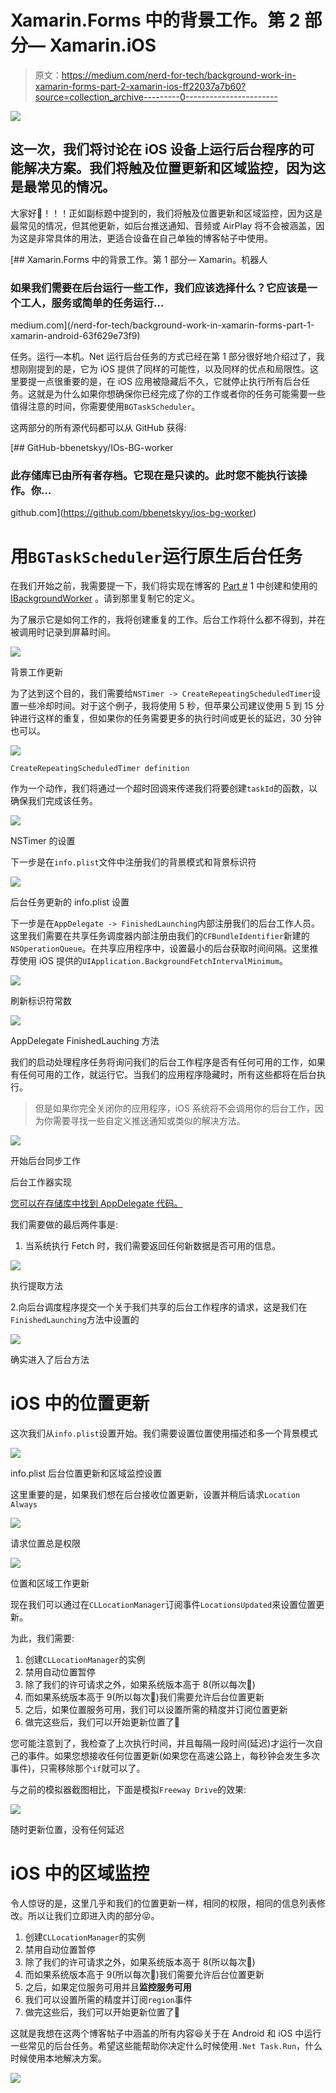 # Xamarin.Forms 中的背景工作。第 2 部分— Xamarin.iOS

> 原文：<https://medium.com/nerd-for-tech/background-work-in-xamarin-forms-part-2-xamarin-ios-ff22037a7b60?source=collection_archive---------0----------------------->

![](img/eda8231c6b665fc3e681ce24bf5eae37.png)

## 这一次，我们将讨论在 iOS 设备上运行后台程序的可能解决方案。我们将触及位置更新和区域监控，因为这是最常见的情况。

大家好👋！！！正如副标题中提到的，我们将触及位置更新和区域监控，因为这是最常见的情况，但其他更新，如后台推送通知、音频或 AirPlay 将不会被涵盖，因为这是非常具体的用法，更适合设备在自己单独的博客帖子中使用。

[](/nerd-for-tech/background-work-in-xamarin-forms-part-1-xamarin-android-63f629e73f9) [## Xamarin.Forms 中的背景工作。第 1 部分— Xamarin。机器人

### 如果我们需要在后台运行一些工作，我们应该选择什么？它应该是一个工人，服务或简单的任务运行…

medium.com](/nerd-for-tech/background-work-in-xamarin-forms-part-1-xamarin-android-63f629e73f9) 

任务。运行—本机。Net 运行后台任务的方式已经在第 1 部分很好地介绍过了，我想刚刚提到的是，它为 iOS 提供了同样的可能性，以及同样的优点和局限性。这里要提一点很重要的是，在 iOS 应用被隐藏后不久，它就停止执行所有后台任务。这就是为什么如果你想确保你已经完成了你的工作或者你的任务可能需要一些值得注意的时间，你需要使用`BGTaskScheduler`。

这两部分的所有源代码都可以从 GitHub 获得:

[](https://github.com/bbenetskyy/ios-bg-worker) [## GitHub-bbenetskyy/IOs-BG-worker

### 此存储库已由所有者存档。它现在是只读的。此时您不能执行该操作。你…

github.com](https://github.com/bbenetskyy/ios-bg-worker) 

# 用`BGTaskScheduler`运行原生后台任务

在我们开始之前，我需要提一下，我们将实现在博客的 [Part #](/nerd-for-tech/background-work-in-xamarin-forms-part-1-xamarin-android-63f629e73f9) 1 中创建和使用的 [IBackgroundWorker](https://gist.github.com/bbenetskyy/1ae9beb57705bf281a7418d329d95a53) 。请到那里复制它的定义。

为了展示它是如何工作的，我将创建重复的工作。后台工作将什么都不得到，并在被调用时记录到屏幕时间。

![](img/bfdc7eff6d6c4d5c0f283dd5d4258825.png)

背景工作更新

为了达到这个目的，我们需要给`NSTimer -> CreateRepeatingScheduledTimer`设置一些冷却时间。对于这个例子，我将使用 5 秒，但苹果公司建议使用 5 到 15 分钟进行这样的重复，但如果你的任务需要更多的执行时间或更长的延迟，30 分钟也可以。

![](img/cc901450bbd137b25cd76e9d5145acd2.png)

`CreateRepeatingScheduledTimer definition`

作为一个动作，我们将通过一个超时回调来传递我们将要创建`taskId`的函数，以确保我们完成该任务。

![](img/a6d50f9d46c2e6acf16f29dde085dcb0.png)

NSTimer 的设置

下一步是在`info.plist`文件中注册我们的背景模式和背景标识符

![](img/dd9665bd47e8205259e672de9368bc8d.png)

后台任务更新的 info.plist 设置

下一步是在`AppDelegate -> FinishedLaunching`内部注册我们的后台工作人员。这里我们需要在共享任务调度器内部注册由我们的`CFBundleIdentifier`新建的`NSOperationQueue`。在共享应用程序中，设置最小的后台获取时间间隔。这里推荐使用 iOS 提供的`UIApplication.BackgroundFetchIntervalMinimum`。

![](img/a6957c5995ae2aa7dc4c22c4d509150b.png)

刷新标识符常数

![](img/e7f222b4e63d13702c2a56adf0f29d99.png)

AppDelegate FinishedLauching 方法

我们的启动处理程序任务将询问我们的后台工作程序是否有任何可用的工作，如果有任何可用的工作，就运行它。当我们的应用程序隐藏时，所有这些都将在后台执行。

> 但是如果你完全关闭你的应用程序，iOS 系统将不会调用你的后台工作，因为你需要寻找一些自定义推送通知或类似的解决方法。

![](img/3952393d59cb1b266da28f093abec6a6.png)

开始后台同步工作

后台工作器实现

[您可以在存储库中找到 AppDelegate 代码。](https://github.com/bbenetskyy/ios-bg-worker/blob/master/sample/sample/sample.iOS/AppDelegate.cs)

我们需要做的最后两件事是:

1.  当系统执行 Fetch 时，我们需要返回任何新数据是否可用的信息。

![](img/07f519d895f3cffc40643e1a886446f7.png)

执行提取方法

2.向后台调度程序提交一个关于我们共享的后台工作程序的请求，这是我们在`FinishedLaunching`方法中设置的

![](img/4747e92b1a4743bed6d4faebf7a0f39d.png)

确实进入了后台方法

# iOS 中的位置更新

这次我们从`info.plist`设置开始。我们需要设置位置使用描述和多一个背景模式

![](img/1fb86df1b4ae4ff225e42e46cef680cb.png)

info.plist 后台位置更新和区域监控设置

这里重要的是，如果我们想在后台接收位置更新，设置并稍后请求`Location Always`

![](img/14737ae9a647dc187300967197e51bb7.png)

请求位置总是权限

![](img/b728ba5ff484c8d0a89a8ce4c34bffe1.png)

位置和区域工作更新

现在我们可以通过在`CLLocationManager`订阅事件`LocationsUpdated`来设置位置更新。

为此，我们需要:

1.  创建`CLLocationManager`的实例
2.  禁用自动位置暂停
3.  除了我们的许可请求之外，如果系统版本高于 8(所以每次🤪)
4.  而如果系统版本高于 9(所以每次🤪)我们需要允许后台位置更新
5.  之后，如果位置服务可用，我们可以设置所需的精度并订阅位置更新
6.  做完这些后，我们可以开始更新位置了🤩

您可能注意到了，我检查了上次执行时间，并且每隔一段时间(延迟)才运行一次自己的事件。如果您想接收任何位置更新(如果您在高速公路上，每秒钟会发生多次事件)，只需移除那个`if`就可以了。

与之前的模拟器截图相比，下面是模拟`Freeway Drive`的效果:

![](img/358045f87ce49410f627ce93e1681317.png)

随时更新位置，没有任何延迟

# iOS 中的区域监控

令人惊讶的是，这里几乎和我们的位置更新一样，相同的权限，相同的信息列表修改。所以让我们立即进入肉的部分😝。

1.  创建`CLLocationManager`的实例
2.  禁用自动位置暂停
3.  除了我们的许可请求之外，如果系统版本高于 8(所以每次🤪)
4.  而如果系统版本高于 9(所以每次🤪)我们需要允许后台位置更新
5.  之后，如果定位服务可用并且**监控服务可用**
6.  我们可以设置所需的精度并订阅`region`事件
7.  做完这些后，我们可以开始更新位置了🤩

这就是我想在这两个博客帖子中涵盖的所有内容😆关于在 Android 和 iOS 中运行一些常见的后台任务。希望这些能帮助你决定什么时候使用`.Net Task.Run`，什么时候使用本地解决方案。

![](img/3432f5bf8d527381e7740449fbee0f3a.png)